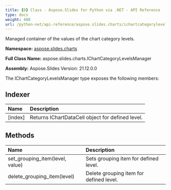 ```yaml
---
title: {0} Class - Aspose.Slides for Python via .NET - API Reference
type: docs
weight: 480
url: /python-net/api-reference/aspose.slides.charts/ichartcategorylevelsmanager/
---
```


Managed container of the values of the chart category levels.

**Namespace:** [aspose.slides.charts](/python-net/api-reference/aspose.slides.charts/)

**Full Class Name:** aspose.slides.charts.IChartCategoryLevelsManager

**Assembly:**  Aspose.Slides Version: 21.12.0.0

The IChartCategoryLevelsManager type exposes the following members:
## **Indexer**
|**Name**|**Description**|
| :- | :- |
|[index]|Returns IChartDataCell object for defined level.|
## **Methods**
|**Name**|**Description**|
| :- | :- |
|set_grouping_item(level, value)|Sets grouping item for defined level.|
|delete_grouping_item(level)|Delete grouping item for defined level.|
